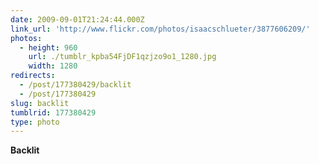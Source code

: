 ```yaml
---
date: 2009-09-01T21:24:44.000Z
link_url: 'http://www.flickr.com/photos/isaacschlueter/3877606209/'
photos:
  - height: 960
    url: ./tumblr_kpba54FjDF1qzjzo9o1_1280.jpg
    width: 1280
redirects:
  - /post/177380429/backlit
  - /post/177380429
slug: backlit
tumblrid: 177380429
type: photo
---
```

<p><b>Backlit</b></p>
